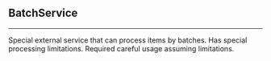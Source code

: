 ## BatchService

---

Special external service that can process items by batches. Has special processing limitations. Required careful usage assuming limitations.